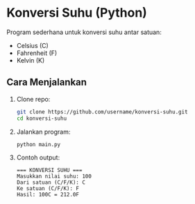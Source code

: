 # Konversi Suhu (Python)

Program sederhana untuk konversi suhu antar satuan:

- Celsius (C)
- Fahrenheit (F)
- Kelvin (K)

## Cara Menjalankan

1. Clone repo:
   ```bash
   git clone https://github.com/username/konversi-suhu.git
   cd konversi-suhu
   ```

2. Jalankan program:
   ```bash
   python main.py
   ```

3. Contoh output:
   ```
   === KONVERSI SUHU ===
   Masukkan nilai suhu: 100
   Dari satuan (C/F/K): C
   Ke satuan (C/F/K): F
   Hasil: 100C = 212.0F
   ```
